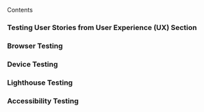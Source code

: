 Contents 

### Testing User Stories from User Experience (UX) Section

### Browser Testing 
### Device Testing
### Lighthouse Testing 
### Accessibility Testing 
